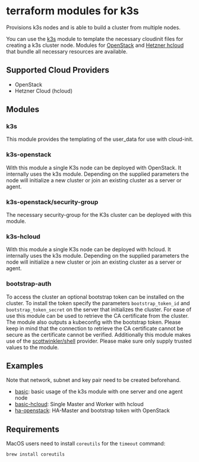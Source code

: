 # terraform modules for k3s

Provisions k3s nodes and is able to build a cluster from multiple nodes.

You can use the [k3s](./k3s) module to template the necessary cloudinit files for creating a k3s cluster node.
Modules for [OpenStack](./k3s-openstack) and [Hetzner hcloud](./k3s-hcloud) that bundle all necessary resources are available.

## Supported Cloud Providers
- OpenStack
- Hetzner Cloud (hcloud)

## Modules
### k3s
This module provides the templating of the user_data for use with cloud-init.

### k3s-openstack
With this module a single K3s node can be deployed with OpenStack. It internally uses the k3s module. Depending on the supplied parameters the node will initialize a new cluster or join an existing cluster as a server or agent.

### k3s-openstack/security-group
The necessary security-group for the K3s cluster can be deployed with this module.

### k3s-hcloud
With this module a single K3s node can be deployed with hcloud. It internally uses the k3s module. Depending on the supplied parameters the node will initialize a new cluster or join an existing cluster as a server or agent.

### bootstrap-auth
To access the cluster an optional bootstrap token can be installed on the cluster. To install the token specify the parameters `bootstrap_token_id` and `bootstrap_token_secret` on the server that initializes the cluster.
For ease of use this module can be used to retrieve the CA certificate from the cluster. The module also outputs a kubeconfig with the bootstrap token.
Please keep in mind that the connection to retrieve the CA certificate cannot be secure as the certificate cannot be verified. Additionally this module makes use of the [scottwinkler/shell](https://github.com/scottwinkler/terraform-provider-shell) provider. Please make sure only supply trusted values to the module.

## Examples
Note that network, subnet and key pair need to be created beforehand.

- [basic](examples/basic/main.tf): basic usage of the k3s module with one server and one agent node
- [basic-hcloud](examples/basic-hcloud/main.tf): Single Master and Worker with hcloud
- [ha-openstack](examples/ha-openstack/main.tf): HA-Master and bootstrap token with OpenStack

## Requirements

MacOS users need to install `coreutils` for the `timeout` command:

```sh
brew install coreutils
```
